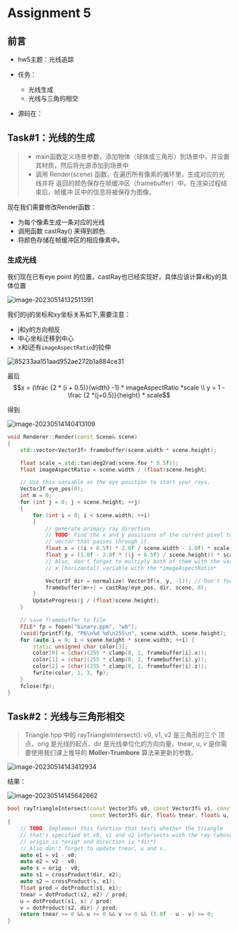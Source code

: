 # Assignment 5

## 前言

- hw5主题：光线追踪
- 任务：
  - 光线生成
  - 光线与三角的相交

- 源码在：

## Task#1：光线的生成

> - main函数定义场景参数，添加物体（球体或三角形）到场景中，并设置其材质，然后将光源添加到场景中	
> - 调用 Render(scene) 函数。在遍历所有像素的循环里，生成对应的光线并将 返回的颜色保存在帧缓冲区（framebuffer）中。在渲染过程结束后，帧缓冲 区中的信息将被保存为图像。

现在我们需要修改Render函数：

- 为每个像素生成一条对应的光线
- 调用函数 castRay() 来得到颜色
- 将颜色存储在帧缓冲区的相应像素中。

### 生成光线

我们现在已有eye point 的位置，castRay也已经实现好，具体应该计算x和y的具体位置

![image-20230514132511391](http://typora-yy.oss-cn-hangzhou.aliyuncs.com/img/image-20230514132511391.png)

我们的ij的坐标和xy坐标关系如下,需要注意：

- j和y的方向相反
- 中心坐标迁移到中心
- x和i还有`imageAspectRatio`的拉伸

![85233aa151aad952ae272b1a884ce31](http://typora-yy.oss-cn-hangzhou.aliyuncs.com/img/85233aa151aad952ae272b1a884ce31.jpg)

最后$$x = (\frac {2 * (i + 0.5)}{width}  -1) * imageAspectRatio *scale \\ y = 1 - \frac {2 *(j+0.5)}{height} * scale$$

得到

![image-20230514140413109](http://typora-yy.oss-cn-hangzhou.aliyuncs.com/img/image-20230514140413109.png)

```c++
void Renderer::Render(const Scene& scene)
{
    std::vector<Vector3f> framebuffer(scene.width * scene.height);

    float scale = std::tan(deg2rad(scene.fov * 0.5f));
    float imageAspectRatio = scene.width / (float)scene.height;

    // Use this variable as the eye position to start your rays.
    Vector3f eye_pos(0);
    int m = 0;
    for (int j = 0; j < scene.height; ++j)
    {
        for (int i = 0; i < scene.width; ++i)
        {
            // generate primary ray direction
            // TODO: Find the x and y positions of the current pixel to get the direction
            // vector that passes through it.
            float x = ((i + 0.5f) * 2.0f / scene.width - 1.0f) * scale * imageAspectRatio;
            float y = (1.0f - 2.0f * ((j + 0.5f) / scene.height)) * scale;
            // Also, don't forget to multiply both of them with the variable *scale*, and
            // x (horizontal) variable with the *imageAspectRatio*            

            Vector3f dir = normalize( Vector3f(x, y, -1)); // Don't forget to normalize this direction!
            framebuffer[m++] = castRay(eye_pos, dir, scene, 0);
        }
        UpdateProgress(j / (float)scene.height);
    }

    // save framebuffer to file
    FILE* fp = fopen("binary.ppm", "wb");
    (void)fprintf(fp, "P6\n%d %d\n255\n", scene.width, scene.height);
    for (auto i = 0; i < scene.height * scene.width; ++i) {
        static unsigned char color[3];
        color[0] = (char)(255 * clamp(0, 1, framebuffer[i].x));
        color[1] = (char)(255 * clamp(0, 1, framebuffer[i].y));
        color[2] = (char)(255 * clamp(0, 1, framebuffer[i].z));
        fwrite(color, 1, 3, fp);
    }
    fclose(fp);    
}

```



## Task#2：光线与三角形相交

> Triangle.hpp 中的 rayTriangleIntersect(): v0, v1, v2 是三角形的三个 顶点，orig 是光线的起点，dir 是光线单位化的方向向量。tnear, u, v 是你需 要使用我们课上推导的 **Moller-Trumbore** 算法来更新的参数。

![image-20230514143412934](http://typora-yy.oss-cn-hangzhou.aliyuncs.com/img/image-20230514143412934.png)

结果：

![image-20230514145642662](http://typora-yy.oss-cn-hangzhou.aliyuncs.com/img/image-20230514145642662.png)



```c++
bool rayTriangleIntersect(const Vector3f& v0, const Vector3f& v1, const Vector3f& v2, const Vector3f& orig,
                          const Vector3f& dir, float& tnear, float& u, float& v)
{
    // TODO: Implement this function that tests whether the triangle
    // that's specified bt v0, v1 and v2 intersects with the ray (whose
    // origin is *orig* and direction is *dir*)
    // Also don't forget to update tnear, u and v.
    auto e1 = v1 - v0;
    auto e2 = v2 - v0;
    auto s = orig - v0;
    auto s1 = crossProduct(dir, e2);
    auto s2 = crossProduct(s, e1);
    float prod = dotProduct(s1, e1);
    tnear = dotProduct(s2, e2) / prod;
    u = dotProduct(s1, s) / prod;
    v = dotProduct(s2, dir) / prod;
    return tnear >= 0 && u >= 0 && v >= 0 && (1.0f - u - v) >= 0;
}
```

